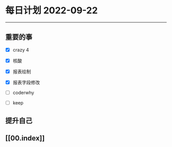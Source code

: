 
#  每日计划 2022-09-22
---
## 重要的事
- [x]  crazy 4
- [x]  核酸
- [x]  报表绘制
- [x] 报表字段修改
- [ ] coderwhy
- [ ] keep



## 提升自己

  



## [[00.index]]










